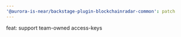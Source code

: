 ```yaml
---
'@aurora-is-near/backstage-plugin-blockchainradar-common': patch
---
```


feat: support team-owned access-keys
